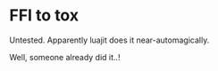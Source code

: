 # FFI to tox

Untested. Apparently luajit does it near-automagically.

Well, someone already did it..!
